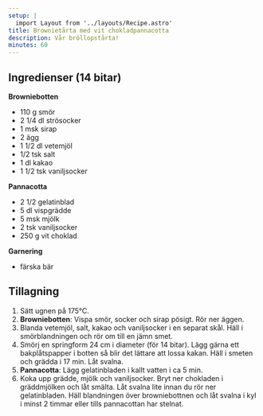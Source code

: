 ```yaml
---
setup: |
  import Layout from '../layouts/Recipe.astro'
title: Brownietårta med vit chokladpannacotta
description: Vår bröllopstårta!
minutes: 60
---
```


## Ingredienser (14 bitar)

**Browniebotten**

- 110 g smör
- 2 1/4 dl strösocker
- 1 msk sirap
- 2 ägg
- 1 1/2 dl vetemjöl
- 1/2 tsk salt
- 1 dl kakao
- 1 1/2 tsk vaniljsocker

**Pannacotta**

- 2 1/2 gelatinblad
- 5 dl vispgrädde
- 5 msk mjölk
- 2 tsk vaniljsocker
- 250 g vit choklad

**Garnering**

- färska bär

## Tillagning

1. Sätt ugnen på 175°C.
1. **Browniebotten**: Vispa smör, socker och sirap pösigt. Rör ner äggen.
1. Blanda vetemjöl, salt, kakao och vaniljsocker i en separat skål. Häll i
   smörblandningen och rör om till en jämn smet.
1. Smörj en springform 24 cm i diameter (för 14 bitar). Lägg gärna ett
   bakplåtspapper i botten så blir det lättare att lossa kakan. Häll i smeten
   och grädda i 17 min. Låt svalna.
1. **Pannacotta**: Lägg gelatinbladen i kallt vatten i ca 5 min.
1. Koka upp grädde, mjölk och vaniljsocker. Bryt ner chokladen i gräddmjölken
   och låt smälta. Låt svalna lite innan du rör ner gelatinbladen. Häll
   blandningen över browniebottnen och låt svalna i kyl i minst 2 timmar eller
   tills pannacottan har stelnat.
